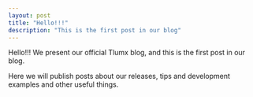 ```yaml
---
layout: post
title: "Hello!!!"
description: "This is the first post in our blog"
---
```

Hello!!! We present our official Tlumx blog, and this is the first post in our blog.

Here we will publish posts about our releases, tips and development examples and other useful things.
